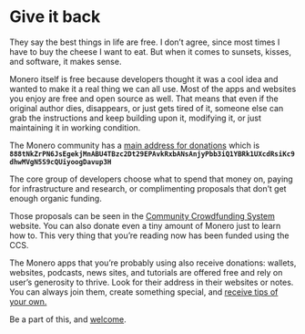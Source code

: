 # Give it back

They say the best things in life are free. I don’t agree, since most times I have to buy the cheese I want to eat. But when it comes to sunsets, kisses, and software, it makes sense.

Monero itself is free because developers thought it was a cool idea and wanted to make it a real thing we can all use. Most of the apps and websites you enjoy are free and open source as well. That means that even if the original author dies, disappears, or just gets tired of it, someone else can grab the instructions and keep building upon it, modifying it, or just maintaining it in working condition.

The Monero community has a [main address for donations](https://ccs.getmonero.org/donate/) which is **`888tNkZrPN6JsEgekjMnABU4TBzc2Dt29EPAvkRxbANsAnjyPbb3iQ1YBRk1UXcdRsiKc9dhwMVgN5S9cQUiyoogDavup3H`**

The core group of developers choose what to spend that money on, paying for infrastructure and research, or complimenting proposals that don’t get enough organic funding.

Those proposals can be seen in the [Community Crowdfunding System](https://ccs.getmonero.org/) website. You can also donate even a tiny amount of Monero just to learn how to. This very thing that you’re reading now has been funded using the CCS.

The Monero apps that you’re probably using also receive donations: wallets, websites, podcasts, news sites, and tutorials are offered free and rely on user’s generosity to thrive. Look for their address in their websites or notes. You can always join them, create something special, and [receive tips of your own.](https://www.notion.so/Get-tips-3e72ccf691a743118aa191e8fb4e5bb3?pvs=21)

Be a part of this, and [welcome](0.01_welcome-to-monero.md).